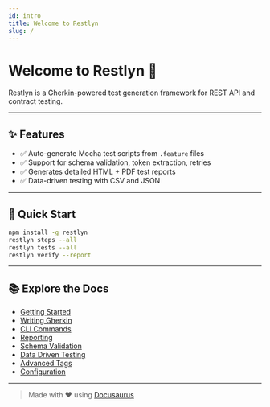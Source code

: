 ```yaml
---
id: intro
title: Welcome to Restlyn
slug: /
---
```


# Welcome to Restlyn 🐊

Restlyn is a Gherkin-powered test generation framework for REST API and contract testing.

---

## ✨ Features

- ✅ Auto-generate Mocha test scripts from `.feature` files
- ✅ Support for schema validation, token extraction, retries
- ✅ Generates detailed HTML + PDF test reports
- ✅ Data-driven testing with CSV and JSON

---

## 🚀 Quick Start

```bash
npm install -g restlyn
restlyn steps --all
restlyn tests --all
restlyn verify --report
```

---

## 📚 Explore the Docs

- [Getting Started](getting-started)
- [Writing Gherkin](writing-gherkin)
- [CLI Commands](cli)
- [Reporting](reporting)
- [Schema Validation](schemas)
- [Data Driven Testing](data-driven)
- [Advanced Tags](advanced)
- [Configuration](config)

---

> Made with ❤️ using [Docusaurus](https://docusaurus.io)
